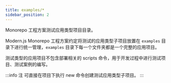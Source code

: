 ```yaml
---
title: examples/*
sidebar_position: 2
---
```


Monorepo 工程方案测试应用类型项目目录。

Modern.js Monorepo 工程方案约定将测试的应用类型子项目放置在 `examples` 目录下进行统一管理，`examples` 目录下每一个文件夹都是一个完整的应用项目。

测试类型的应用项目不包含部署相关的 scripts 命令，用于开发过程中进行测试项目、测试案例的编写。

:::info 注
可直接在项目下执行 new 命令创建测试应用类型子项目。
:::
